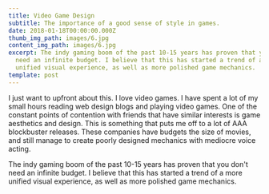 ```yaml
---
title: Video Game Design
subtitle: The importance of a good sense of style in games.
date: 2018-01-18T00:00:00.000Z
thumb_img_path: images/6.jpg
content_img_path: images/6.jpg
excerpt: The indy gaming boom of the past 10-15 years has proven that you don't
  need an infinite budget. I believe that this has started a trend of a more
  unified visual experience, as well as more polished game mechanics.
template: post
---
```

I just want to upfront about this. I love video games. I have spent a lot of my small hours reading web design blogs and playing video games. One of the constant points of contention with friends that have similar interests is game aesthetics and design. This is something that puts me off to a lot of AAA blockbuster releases. These companies have budgets the size of movies, and still manage to create poorly designed mechanics with mediocre voice acting. 

The indy gaming boom of the past 10-15 years has proven that you don't need an infinite budget. I believe that this has started a trend of a more unified visual experience, as well as more polished game mechanics.